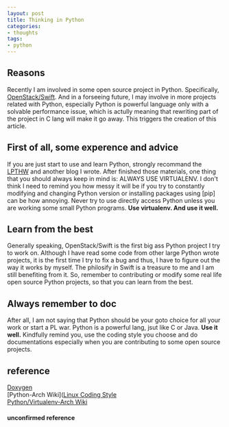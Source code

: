 ```yaml
---
layout: post
title: Thinking in Python
categories: 
- thoughts
tags:
- python
---
```


## Reasons

Recently I am involved in some open source project in Python. Specifically, [OpenStack/Swift](). And in a forseeing future, I may involve in more projects related with Python, especially Python is powerful language only with a solvable performance issue, which is actully meaning that rewriting part of the project in C lang will make it go away. This triggers the creation of this article.


## First of all, some experence and advice

If you are just start to use and learn Python, strongly recommand the [LPTHW]() and another blog I wrote. After finished those materials, one thing that you should always keep in mind is: ALWAYS USE VIRTUALENV. I don't think I need to remind you how messy it will be if you try to constantly modifying and changing Python version or installing packages using [pip] can be how annoying. Never try to use directly access Python unless you are working some small Python programs. **Use virtualenv. And use it well.**   

## Learn from the best

Generally speaking, OpenStack/Swift is the first big ass Python project I 
try to work on. Although I have read some code from other large Python wrote projects, it is the first time I try to fix a bug and thus, I have to figure out the way it works by myself. The philosify in Swift is a treasure to me and I am still benefiting from it. So, remember to contributing or modify some real life open source Python projects, so that you can learn from the best.  

## Always remember to doc

After all, I am not saying that Python should be your goto choice for all your work or start a PL war. Python is a powerful lang, jsut like C or Java. **Use it well.** Kindfully remind you, use the coding style you choose and do documentations especially when you are contributing to some open source projects. 



## reference 
[Doxygen](https://www.stack.nl/~dimitri/doxygen/manual/index.html)   
[Python-Arch Wiki]([Linux Coding Style](https://wiki.archlinux.org/index.php/python)   
[Python/Virtualenv-Arch Wiki](https://wiki.archlinux.org/index.php/Python/Virtualenv)   


#### unconfirmed reference
[](http://python.jobbole.com/85060/)

[](http://python.jobbole.com/85056/)

[](http://python.jobbole.com/85005/)

[](http://python.jobbole.com/84986/)

[]()
